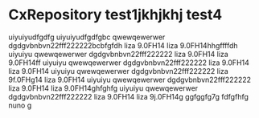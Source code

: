 # CxRepository test1jkhjkhj test4


uiyuiyudfgdfg uiyuiyudfgdfgbc
qwewqewerwer dgdgvbnbvn22fff222222bcbfgfdh
liza 9.0FH14 liza 9.0FH14hhgffffdh
uiyuiyu qwewqewerwer dgdgvbnbvn22fff222222 liza 9.0FH14 liza 9.0FH14ff
uiyuiyu qwewqewerwer dgdgvbnbvn22fff222222 liza 9.0FH14 liza 9.0FH14
uiyuiyu qwewqewerwer dgdgvbnbvn22fff222222 liza 9f.0FHg14 liza 9.0FH14
uiyuiyu qwewqewerwer dgdgvbnbvn22fff222222 liza 9.0FH14 liza 9.0FH14ghfghfg
uiyuiyu qwewqewerwer dgdgvbnbvn22fff222222 liza 9.0FH14 liza 9j.0FH14g
ggfggfg7g
fdfgfhfg
nuno  g
